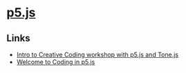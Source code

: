 # [p5.js](https://p5js.org/)

## Links

- [Intro to Creative Coding workshop with p5.js and Tone.js](https://github.com/mattdesl/workshop-p5-intro)
- [Welcome to Coding in p5.js](https://happycoding.io/tutorials/p5js/welcome-to-coding)
